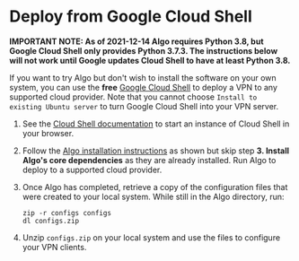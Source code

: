 # Deploy from Google Cloud Shell
**IMPORTANT NOTE: As of 2021-12-14 Algo requires Python 3.8, but Google Cloud Shell only provides Python 3.7.3. The instructions below will not work until Google updates Cloud Shell to have at least Python 3.8.**

If you want to try Algo but don't wish to install the software on your own system, you can use the **free** [Google Cloud Shell](https://cloud.google.com/shell/) to deploy a VPN to any supported cloud provider. Note that you cannot choose `Install to existing Ubuntu server` to turn Google Cloud Shell into your VPN server.

1. See the [Cloud Shell documentation](https://cloud.google.com/shell/docs/) to start an instance of Cloud Shell in your browser.

2. Follow the [Algo installation instructions](https://github.com/trailofbits/algo#deploy-the-algo-server) as shown but skip step **3. Install Algo's core dependencies** as they are already installed. Run Algo to deploy to a supported cloud provider.

3. Once Algo has completed, retrieve a copy of the configuration files that were created to your local system. While still in the Algo directory, run:
    ```
    zip -r configs configs
    dl configs.zip
    ```

4. Unzip `configs.zip` on your local system and use the files to configure your VPN clients.
